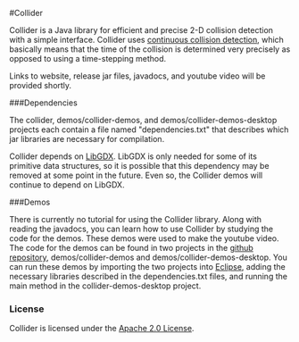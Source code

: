 #Collider 

Collider is a Java library for efficient and precise 2-D collision 
detection with a simple interface. Collider uses [continuous collision 
detection](http://en.wikipedia.org/wiki/Collision_detection), which 
basically means that the time of the collision is determined very 
precisely as opposed to using a time-stepping method. 

Links to website, release jar files, javadocs, and youtube video will be 
provided shortly. 

###Dependencies 

The collider, demos/collider-demos, and demos/collider-demos-desktop 
projects each contain a file named "dependencies.txt" that describes 
which jar libraries are necessary for compilation. 

Collider depends on [LibGDX](http://libgdx.badlogicgames.com/). LibGDX 
is only needed for some of its primitive data structures, so it is 
possible that this dependency may be removed at some point in the 
future. Even so, the Collider demos will continue to depend on LibGDX. 

###Demos 

There is currently no tutorial for using the Collider library. Along 
with reading the javadocs, you can learn how to use Collider by studying 
the code for the demos. These demos were used to make the youtube video. 
The code for the demos can be found in two projects in the [github 
repository](https://github.com/SergiusIW/collider), demos/collider-demos 
and demos/collider-demos-desktop. You can run these demos by importing 
the two projects into [Eclipse](http://www.eclipse.org/), adding the 
necessary libraries described in the dependencies.txt files, and running 
the main method in the collider-demos-desktop project. 

### License 

Collider is licensed under the [Apache 2.0 
License](http://www.apache.org/licenses/LICENSE-2.0.html). 
